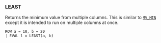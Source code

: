 <!--
This is generated by ESQL’s AbstractFunctionTestCase. Do no edit it. See ../README.md for how to regenerate it.
-->

### LEAST
Returns the minimum value from multiple columns. This is similar to [`MV_MIN`](/reference/query-languages/esql/esql-functions-operators.md#esql-mv_min) except it is intended to run on multiple columns at once.

```
ROW a = 10, b = 20
| EVAL l = LEAST(a, b)
```
